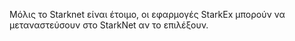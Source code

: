 Μόλις το Starknet είναι έτοιμο, οι εφαρμογές StarkEx μπορούν να μεταναστεύσουν στο StarkNet αν το επιλέξουν.